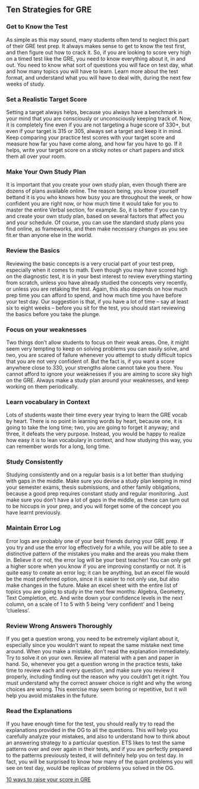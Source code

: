 ## Ten Strategies for GRE
### Get to Know the Test 
As simple as this may sound, many students often tend to neglect this part of their GRE test prep. It always makes sense to get to know the test first, and then figure out how to crack it. So, if you are looking to score very high on a timed test like the GRE, you need to know everything about it, in and out. You need to know what sort of questions you will face on test day, what and how many topics you will have to learn. Learn more about the test format, and understand what you will have to deal with, during the next few weeks of study.
### Set a Realistic Target Score
Setting a target always helps, because you always have a benchmark in your mind that you are consciously or unconsciously keeping track of. Now, it is completely fine even if you are not targeting a huge score of 330+, but even if your target is 315 or 305, always set a target and keep it in mind. Keep comparing your practice test scores with your target score and measure how far you have come along, and how far you have to go. If it helps, write your target score on a sticky notes or chart papers and stick them all over your room.
### Make Your Own Study Plan
It is important that you create your own study plan, even though there are dozens of plans available online. The reason being, you know yourself bettand it is you who knows how busy you are throughout the week, or how confident you are right now, or how much time it would take for you to master the entire Verbal section, for example. So, it is better if you can try and create your own study plan, based on several factors that affect you and your schedule. Of course, you can use the standard study plans you find online, as frameworks, and then make necessary changes as you see fit.er than anyone else in the world.
### Review the Basics
Reviewing the basic concepts is a very crucial part of your test prep, especially when it comes to math. Even though you may have scored high on the diagnostic test, it is in your best interest to review everything starting from scratch, unless you have already studied the concepts very recently, or unless you are retaking the test. Again, this also depends on how much prep time you can afford to spend, and how much time you have before your test day. Our suggestion is that, if you have a lot of time – say at least six to eight weeks – before you sit for the test, you should start reviewing the basics before you take the plunge.
### Focus on your weaknesses
Two things don’t allow students to focus on their weak areas. One, it might seem very tempting to keep on solving problems you can easily solve, and two, you are scared of failure whenever you attempt to study difficult topics that you are not very confident of. But the fact is, if you want a score anywhere close to 330, your strengths alone cannot take you there. You cannot afford to ignore your weaknesses if you are aiming to score sky high on the GRE. Always make a study plan around your weaknesses, and keep working on them periodically.
### Learn vocabulary in Context
Lots of students waste their time every year trying to learn the GRE vocab by heart. There is no point in learning words by heart, because one, it is going to take the long time; two, you are going to forget it anyway; and three, it defeats the very purpose. Instead, you would be happy to realize how easy it is to lean vocabulary in context, and how studying this way, you can remember words for a long, long time.
### Study Consistently 
Studying consistently and on a regular basis is a lot better than studying with gaps in the middle. Make sure you devise a study plan keeping in mind your semester exams, thesis submissions, and other family obligations, because a good prep requires constant study and regular monitoring. Just make sure you don’t have a lot of gaps in the middle, as these can turn out to be hiccups in your prep, and you will forget some of the concept you have learnt previously.
### Maintain Error Log
Error logs are probably one of your best friends during your GRE prep. If you try and use the error log effectively for a while, you will be able to see a distinctive pattern of the mistakes you make and the areas you make them in. Believe it or not, the error log will be your best teacher! You can only get a higher score when you know if you are improving constantly or not. It is quite easy to create an error log; it can be anything, but an excel file would be the most preferred option, since it is easier to not only use, but also make changes in the future. Make an excel sheet with the entire list of topics you are going to study in the next few months: Algebra, Geometry, Text Completion, etc. And write down your confidence levels in the next column, on a scale of 1 to 5 with 5 being ‘very confident’ and 1 being ‘clueless’.
### Review Wrong Answers Thoroughly
If you get a question wrong, you need to be extremely vigilant about it, especially since you wouldn’t want to repeat the same mistake next time around. When you make a mistake, don’t read the explanation immediately. Try to solve it on your own. Review all material with a pen and paper in hand.
So, whenever you get a question wrong in the practice tests, take time to review each and every question, and make sure you review it properly, including finding out the reason why you couldn’t get it right. You must understand why the correct answer choice is right and why the wrong choices are wrong. This exercise may seem boring or repetitive, but it will help you avoid mistakes in the future.
### Read the Explanations 
If you have enough time for the test, you should really try to read the explanations provided in the OG to all the questions. This will help you carefully analyze your mistakes, and also to understand how to think about an answering strategy to a particular question. ETS likes to test the same patterns over and over again in their tests, and if you are perfectly prepared to the patterns previously tested, it will definitely help you on test day. In fact, you will be surprised to know how many of the quant problems you will see on test day, would be replicas of problems you solved in the OG.

[10 ways to raise your score in GRE](https://meroexam.com/blog/10-ways-to-raise-your-score-in-GRE)